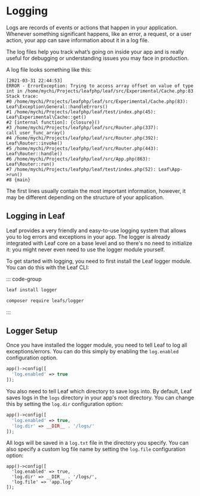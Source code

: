# Logging

Logs are records of events or actions that happen in your application. Whenever something significant happens, like an error, a request, or a user action, your app can save information about it in a log file.

The log files help you track what’s going on inside your app and is really useful for debugging or understanding issues you may face in production.

A log file looks something like this:

```log{4-5}
[2021-03-31 22:44:53]
ERROR - ErrorException: Trying to access array offset on value of type int in /home/mychi/Projects/leafphp/leaf/src/Experimental/Cache.php:83
Stack trace:
#0 /home/mychi/Projects/leafphp/leaf/src/Experimental/Cache.php(83): Leaf\Exception\General::handleErrors()
#1 /home/mychi/Projects/leafphp/leaf/test/index.php(45): Leaf\Experimental\Cache::get()
#2 [internal function]: {closure}()
#3 /home/mychi/Projects/leafphp/leaf/src/Router.php(337): call_user_func_array()
#4 /home/mychi/Projects/leafphp/leaf/src/Router.php(392): Leaf\Router::invoke()
#5 /home/mychi/Projects/leafphp/leaf/src/Router.php(443): Leaf\Router::handle()
#6 /home/mychi/Projects/leafphp/leaf/src/App.php(863): Leaf\Router::run()
#7 /home/mychi/Projects/leafphp/leaf/test/index.php(52): Leaf\App->run()
#8 {main}
```

The first lines usually contain the most important information, however, it may be different depending on the structure of your application.

## Logging in Leaf

Leaf provides a very friendly and easy-to-use logging system that allows you to log errors and exceptions in your app. The logger is already integrated with Leaf core on a base level and so there's no need to initialize it: you might never even need to use the logger module yourself.

To get started with logging, you need to first install the Leaf logger module. You can do this with the Leaf CLI:

::: code-group

```bash [Leaf CLI]
leaf install logger
```

```bash [Composer]
composer require leafs/logger
```

:::

## Logger Setup

Once you have installed the logger module, you need to tell Leaf to log all exceptions/errors. You can do this simply by enabling the `log.enabled` configuration option.

```php
app()->config([
  'log.enabled' => true
]);
```

You also need to tell Leaf which directory to save logs into. By default, Leaf saves logs in the `logs` directory in your app's root directory. You can change this by setting the `log.dir` configuration option:

```php
app()->config([
  'log.enabled' => true,
  'log.dir' => __DIR__ . '/logs/'
]);
```

All logs will be saved in a `log.txt` file in the directory you specify. You can also specify a custom log file name by setting the `log.file` configuration option:

```php{4}
app()->config([
  'log.enabled' => true,
  'log.dir' => __DIR__ . '/logs/',
  'log.file' => 'app.log'
]);
```
